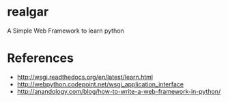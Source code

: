 realgar
=======

A Simple Web Framework to learn python


References
========
* http://wsgi.readthedocs.org/en/latest/learn.html
 * http://webpython.codepoint.net/wsgi_application_interface
* http://anandology.com/blog/how-to-write-a-web-framework-in-python/
